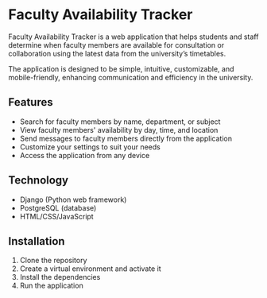 # Faculty Availability Tracker

Faculty Availability Tracker is a web application that helps students and staff determine when faculty members are available for consultation or collaboration using the latest data from the university’s timetables.

The application is designed to be simple, intuitive, customizable, and mobile-friendly, enhancing communication and efficiency in the university.

## Features

* Search for faculty members by name, department, or subject
* View faculty members' availability by day, time, and location
* Send messages to faculty members directly from the application
* Customize your settings to suit your needs
* Access the application from any device

## Technology

* Django (Python web framework)
* PostgreSQL (database)
* HTML/CSS/JavaScript

## Installation

1. Clone the repository
2. Create a virtual environment and activate it
3. Install the dependencies
4. Run the application
